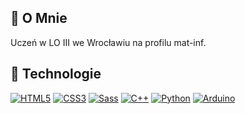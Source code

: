 ## 🙍 O Mnie

Uczeń w LO III we Wrocławiu na profilu mat-inf.

## 🔧 Technologie

[![HTML5](https://img.shields.io/badge/-HTML5-E34F26?style=flat-square&logo=html5&logoColor=white&link=https://github.com/olafsulich/)](https://github.com/bober-bash/)
[![CSS3](https://img.shields.io/badge/-CSS3-1572B6?style=flat-square&logo=css3)](https://github.com/bober-bash/)
[![Sass](https://img.shields.io/badge/-Sass-black?style=flat-square&logo=Sass&logoColor=pink)](https://github.com/bober-bash/)
[![C++](https://img.shields.io/badge/-C++-blue?style=flat-square&logo=cplusplus)](https://github.com/bober-bash/)
[![Python](https://img.shields.io/badge/-Python-yellow?style=flat-square&logo=python)](https://github.com/bober-bash/)
[![Arduino](https://img.shields.io/badge/-Arduino-blue?style=flat-square&logo=arduino)](https://github.com/bober-bash/)
